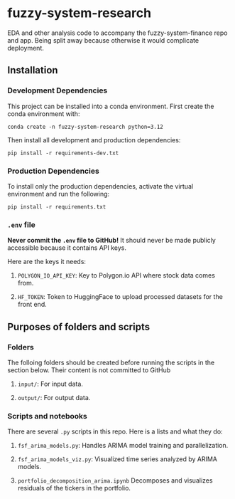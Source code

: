 # fuzzy-system-research
EDA and other analysis code to accompany the fuzzy-system-finance repo and app. Being split away because otherwise it would complicate deployment.

## Installation

### Development Dependencies

This project can be installed into a conda environment. First create the conda environment with:

```
conda create -n fuzzy-system-research python=3.12
```

Then install all development and production dependencies:

```
pip install -r requirements-dev.txt
```

### Production Dependencies

To install only the production dependencies, activate the virtual environment and run the following:

```
pip install -r requirements.txt
```

### `.env` file

**Never commit the `.env` file to GitHub!** It should never be made publicly accessible because it contains API keys.

Here are the keys it needs:

1. `POLYGON_IO_API_KEY`: Key to Polygon.io API where stock data comes from.

2. `HF_TOKEN`: Token to HuggingFace to upload processed datasets for the front end.

## Purposes of folders and scripts

### Folders

The folloing folders should be created before running the scripts in the section below. Their content is not committed to GitHub

1. `input/`: For input data.

2. `output/`: For output data.

### Scripts and notebooks

There are several `.py` scripts in this repo. Here is a lists and what they do:

1. `fsf_arima_models.py`: Handles ARIMA model training and parallelization.

2. `fsf_arima_models_viz.py`: Visualized time series analyzed by ARIMA models.

3. `portfolio_decomposition_arima.ipynb` Decomposes and visualizes residuals of the tickers in the portfolio.
